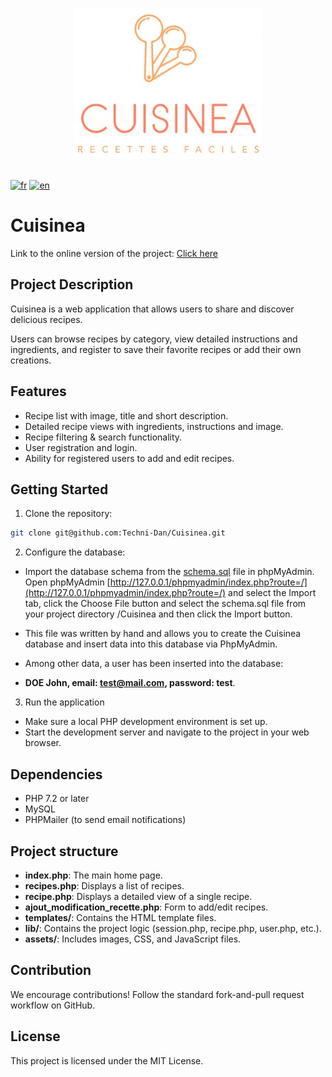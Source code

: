 <p align="center">
<a href="#">
        <img width="300" src="assets/images/logo-cuisinea.jpg" alt="Cuisinea">
</a>
<br><br>
</p>

[![fr](https://img.shields.io/badge/lang-fr-blue.svg)](https://github.com/Techni-Dan/Cuisinea/blob/main/README.md)
[![en](https://img.shields.io/badge/lang-en-red.svg)](https://github.com/Techni-Dan/Cuisinea/blob/main/README.en.md)

# Cuisinea

Link to the online version of the project: [Click here](https://cuisinea.technidan.com)

## Project Description

Cuisinea is a web application that allows users to share and discover delicious recipes.

Users can browse recipes by category, view detailed instructions and ingredients, and register to save their favorite recipes or add their own creations.

## Features

- Recipe list with image, title and short description.
- Detailed recipe views with ingredients, instructions and image.
- Recipe filtering & search functionality.
- User registration and login.
- Ability for registered users to add and edit recipes.

## Getting Started

1. Clone the repository:
```bash
git clone git@github.com:Techni-Dan/Cuisinea.git
```

2. Configure the database:

- Import the database schema from the [schema.sql](schema.sql) file in phpMyAdmin. Open phpMyAdmin [http://127.0.0.1/phpmyadmin/index.php?route=/](http://127.0.0.1/phpmyadmin/index.php?route=/) and select the Import tab, click the Choose File button and select the schema.sql file from your project directory /Cuisinea and then click the Import button.

- This file was written by hand and allows you to create the Cuisinea database and insert data into this database via PhpMyAdmin.
- Among other data, a user has been inserted into the database:
- **DOE John, email: test@mail.com, password: test**.

3. Run the application

- Make sure a local PHP development environment is set up.
- Start the development server and navigate to the project in your web browser.

## Dependencies

- PHP 7.2 or later
- MySQL
- PHPMailer (to send email notifications)

## Project structure

- **index.php**: The main home page.
- **recipes.php**: Displays a list of recipes.
- **recipe.php**: Displays a detailed view of a single recipe.
- **ajout_modification_recette.php**: Form to add/edit recipes.
- **templates/**: Contains the HTML template files.
- **lib/**: Contains the project logic (session.php, recipe.php, user.php, etc.).
- **assets/**: Includes images, CSS, and JavaScript files.

## Contribution

We encourage contributions! Follow the standard fork-and-pull request workflow on GitHub.

## License

This project is licensed under the MIT License.
